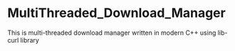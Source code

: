 # MultiThreaded_Download_Manager
 This is multi-threaded download manager written in modern C++ using lib-curl library
